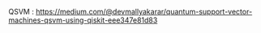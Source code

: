 


QSVM : https://medium.com/@devmallyakarar/quantum-support-vector-machines-qsvm-using-qiskit-eee347e81d83

